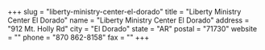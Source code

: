+++
slug = "liberty-ministry-center-el-dorado"
title = "Liberty Ministry Center El Dorado"
name = "Liberty Ministry Center El Dorado"
address = "912 Mt. Holly Rd"
city = "El Dorado"
state = "AR"
postal = "71730"
website = ""
phone = "870 862-8158"
fax = ""
+++
